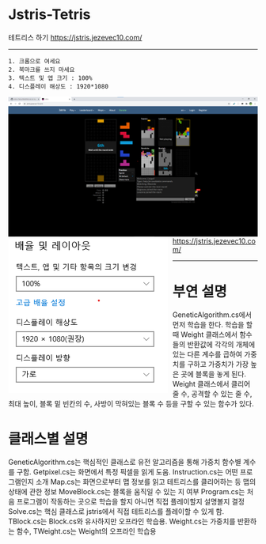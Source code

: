 ﻿# Jstris-Tetris


테트리스 하기
https://jstris.jezevec10.com/
- - -
```
1. 크롬으로 여세요
2. 북마크를 쓰지 마세요
3. 텍스트 및 앱 크기 : 100%
4. 디스플레이 해상도 : 1920*1080
```


<img src="image/jstris 예시 화면.png"
     alt="Markdown Monster icon"
     style="float: left; margin-right: 10px;" />
     
<img src="image/화면 설정.png"
     alt="Markdown Monster icon"
     style="float: left; margin-right: 10px;" />
     
https://jstris.jezevec10.com/
- - -
# 부연 설명

GeneticAlgorithm.cs에서 먼저 학습을 한다. 
학습을 할 때 Weight 클래스에서 함수들의 반환값에 각각의 개체에 있는 다른 계수를 곱하여 가중치를 구하고 가중치가 가장 높은 곳에 블록을 놓게 된다.
Weight 클래스에서 클리어 줄 수, 공격할 수 있는 줄 수, 최대 높이, 블록 밑 빈칸의 수, 사방이 막혀있는 블록 수 등을 구할 수 있는 함수가 있다.

# 클래스별 설명

GeneticAlgorithm.cs는 핵심적인 클래스로 유전 알고리즘을 통해 가중치 함수별 계수를 구함. Getpixel.cs는 화면에서 특정 픽셀을 읽게 도움. 
Instruction.cs는 어떤 프로그램인지 소개
Map.cs는 화면으로부터 맵 정보를 읽고 테트리스를 클리어하는 등 맵의 상태에 관한 정보
MoveBlock.cs는 블록을 움직일 수 있는 지 여부
Program.cs는 처음 프로그램이 작동하는 곳으로 학습을 할지 아니면 직접 플레이할지 설명볼지 결정
Solve.cs는 핵심 클래스로 jstris에서 직접 테트리스를 플레이할 수 있게 함. 
TBlock.cs는 Block.cs와 유사하지만 오프라인 학습용.
Weight.cs는 가중치를 반환하는 함수, TWeight.cs는 Weight의 오프라인 학습용





